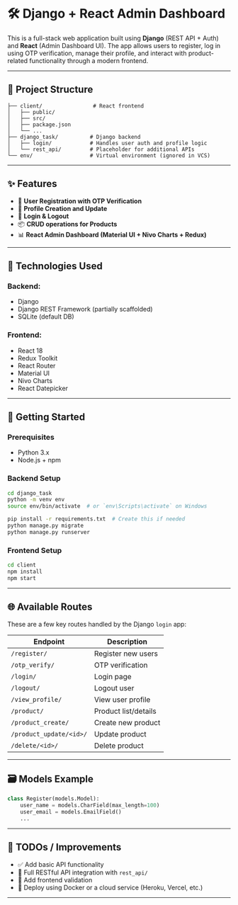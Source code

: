 
# 🛠️ Django + React Admin Dashboard

This is a full-stack web application built using **Django** (REST API + Auth) and **React** (Admin Dashboard UI). The app allows users to register, log in using OTP verification, manage their profile, and interact with product-related functionality through a modern frontend.

---

## 📁 Project Structure

```
├── client/                # React frontend
│   ├── public/
│   ├── src/
│   ├── package.json
│   └── ...
├── django_task/          # Django backend
│   ├── login/            # Handles user auth and profile logic
│   └── rest_api/         # Placeholder for additional APIs
└── env/                  # Virtual environment (ignored in VCS)
```

---

## ✨ Features

- 🧾 **User Registration with OTP Verification**
- 👤 **Profile Creation and Update**
- 🔐 **Login & Logout**
- 📦 **CRUD operations for Products**
- 📊 **React Admin Dashboard (Material UI + Nivo Charts + Redux)**

---

## 🔧 Technologies Used

### Backend:
- Django
- Django REST Framework (partially scaffolded)
- SQLite (default DB)

### Frontend:
- React 18
- Redux Toolkit
- React Router
- Material UI
- Nivo Charts
- React Datepicker

---

## 🚀 Getting Started

### Prerequisites

- Python 3.x
- Node.js + npm

### Backend Setup

```bash
cd django_task
python -m venv env
source env/bin/activate  # or `env\Scripts\activate` on Windows

pip install -r requirements.txt  # Create this if needed
python manage.py migrate
python manage.py runserver
```

### Frontend Setup

```bash
cd client
npm install
npm start
```

---

## 🌐 Available Routes

These are a few key routes handled by the Django `login` app:

| Endpoint                      | Description           |
|------------------------------|-----------------------|
| `/register/`                 | Register new users    |
| `/otp_verify/`               | OTP verification      |
| `/login/`                    | Login page            |
| `/logout/`                   | Logout user           |
| `/view_profile/`             | View user profile     |
| `/product/`                  | Product list/details  |
| `/product_create/`           | Create new product    |
| `/product_update/<id>/`      | Update product        |
| `/delete/<id>/`              | Delete product        |

---

## 🗃️ Models Example

```python
class Register(models.Model):
    user_name = models.CharField(max_length=100)
    user_email = models.EmailField()
    ...
```

---

## 📌 TODOs / Improvements

- ✅ Add basic API functionality
- 🔲 Full RESTful API integration with `rest_api/`
- 🔲 Add frontend validation
- 🔲 Deploy using Docker or a cloud service (Heroku, Vercel, etc.)

---
